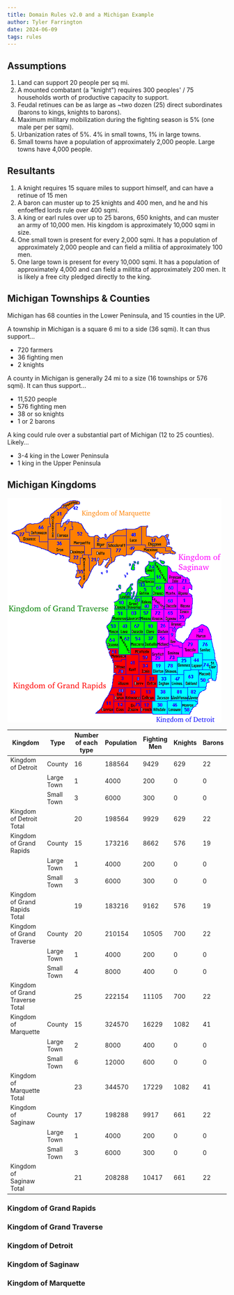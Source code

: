 ```yaml
---
title: Domain Rules v2.0 and a Michigan Example
author: Tyler Farrington
date: 2024-06-09
tags: rules
---
```


## Assumptions

1. Land can support 20 people per sq mi.
2. A mounted combatant (a "knight") requires 300 peoples' / 75 households worth of productive capacity to support.
3. Feudal retinues can be as large as ~two dozen (25) direct subordinates (barons to kings, knights to barons).
4. Maximum military mobilization during the fighting season is 5% (one male per per sqmi).
5. Urbanization rates of 5%. 4% in small towns, 1% in large towns.
6. Small towns have a population of approximately 2,000 people. Large towns have 4,000 people.

## Resultants

1. A knight requires 15 square miles to support himself, and can have a retinue of 15 men
2. A baron can muster up to 25 knights and 400 men, and he and his enfoeffed lords rule over 400 sqmi.
3. A king or earl rules over up to 25 barons, 650 knights, and can muster an army of 10,000 men. His kingdom is approximately 10,000 sqmi in size.
4. One small town is present for every 2,000 sqmi. It has a population of approximately 2,000 people and can field a militia of approximately 100 men.
5. One large town is present for every 10,000 sqmi. It has a population of approximately 4,000 and can field a militita of approximately 200 men. It is likely a free city pledged directly to the king.

## Michigan Townships & Counties

Michigan has 68 counties in the Lower Peninsula, and 15 counties in the UP.

A township in Michigan is a square 6 mi to a side (36 sqmi). It can thus support...

* 720 farmers
* 36 fighting men
* 2 knights

A county in Michigan is generally 24 mi to a size (16 townships or 576 sqmi). It can thus support...

* 11,520 people
* 576 fighting men
* 38 or so knights
* 1 or 2 barons

A king could rule over a substantial part of Michigan (12 to 25 counties). Likely...

* 3-4 king in the Lower Peninsula
* 1 king in the Upper Peninsula

## Michigan Kingdoms

![](../assets/img/MIcounties.png)

| Kingdom                         | Type       | Number of each type | Population | Fighting Men | Knights | Barons |
|---------------------------------|------------|---------------------|------------|--------------|---------|--------|
| Kingdom of Detroit              | County     | 16                  | 188564     | 9429         | 629     | 22     |
|                                 | Large Town | 1                   | 4000       | 200          | 0       | 0      |
|                                 | Small Town | 3                   | 6000       | 300          | 0       | 0      |
| Kingdom of Detroit Total        |            | 20                  | 198564     | 9929         | 629     | 22     |
| Kingdom of Grand Rapids         | County     | 15                  | 173216     | 8662         | 576     | 19     |
|                                 | Large Town | 1                   | 4000       | 200          | 0       | 0      |
|                                 | Small Town | 3                   | 6000       | 300          | 0       | 0      |
| Kingdom of Grand Rapids Total   |            | 19                  | 183216     | 9162         | 576     | 19     |
| Kingdom of Grand Traverse       | County     | 20                  | 210154     | 10505        | 700     | 22     |
|                                 | Large Town | 1                   | 4000       | 200          | 0       | 0      |
|                                 | Small Town | 4                   | 8000       | 400          | 0       | 0      |
| Kingdom of Grand Traverse Total |            | 25                  | 222154     | 11105        | 700     | 22     |
| Kingdom of Marquette            | County     | 15                  | 324570     | 16229        | 1082    | 41     |
|                                 | Large Town | 2                   | 8000       | 400          | 0       | 0      |
|                                 | Small Town | 6                   | 12000      | 600          | 0       | 0      |
| Kingdom of Marquette Total      |            | 23                  | 344570     | 17229        | 1082    | 41     |
| Kingdom of Saginaw              | County     | 17                  | 198288     | 9917         | 661     | 22     |
|                                 | Large Town | 1                   | 4000       | 200          | 0       | 0      |
|                                 | Small Town | 3                   | 6000       | 300          | 0       | 0      |
| Kingdom of Saginaw Total        |            | 21                  | 208288     | 10417        | 661     | 22     |

### Kingdom of Grand Rapids

### Kingdom of Grand Traverse

### Kingdom of Detroit

### Kingdom of Saginaw

### Kingdom of Marquette

